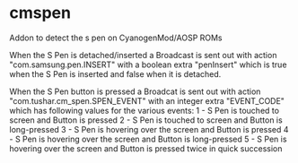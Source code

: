 cmspen
======

Addon to detect the s pen on CyanogenMod/AOSP ROMs

When the S Pen is detached/inserted a Broadcast is sent out with action "com.samsung.pen.INSERT" with a boolean extra "penInsert" which is true when the S Pen is inserted and false when it is detached.

When the S Pen button is pressed a Broadcat is sent out with action "com.tushar.cm_spen.SPEN_EVENT" with an integer extra "EVENT_CODE" which has following values for the various events:
  1 - S Pen is touched to screen and Button is pressed
  2 - S Pen is touched to screen and Button is long-pressed
  3 - S Pen is hovering over the screen and Button is pressed
  4 - S Pen is hovering over the screen and Button is long-pressed
  5 - S Pen is hovering over the screen and Button is pressed twice in quick succession
